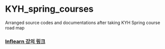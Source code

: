 # KYH_spring_courses
  Arranged source codes and documentations after taking KYH Spring course road map
</br>
### [Inflearn 강의 링크](https://www.inflearn.com/roadmaps/373)
